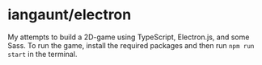 # iangaunt/electron

My attempts to build a 2D-game using TypeScript, Electron.js, and some Sass. To run the game, install the required packages and then run `npm run start` in the terminal.